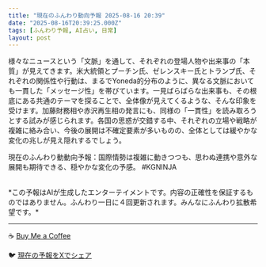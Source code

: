 ```yaml
---
title: "現在のふんわり動向予報 2025-08-16 20:39"
date: "2025-08-16T20:39:25.000Z"
tags: [ふんわり予報, AI占い, 日常]
layout: post
---
```


様々なニュースという「文脈」を通して、それぞれの登場人物や出来事の「本質」が見えてきます。米大統領とプーチン氏、ゼレンスキー氏とトランプ氏、それぞれの関係性や行動は、まるでYoneda的分布のように、異なる文脈においても一貫した「メッセージ性」を帯びています。一見ばらばらな出来事も、その根底にある共通のテーマを探ることで、全体像が見えてくるような、そんな印象を受けます。加藤財務相や赤沢再生相の発言にも、同様の「一貫性」を読み取ろうとする試みが感じられます。各国の思惑が交錯する中、それぞれの立場や戦略が複雑に絡み合い、今後の展開は不確定要素が多いものの、全体としては緩やかな変化の兆しが見え隠れするでしょう。

現在のふんわり動動向予報：国際情勢は複雑に動きつつも、思わぬ連携や意外な展開も期待できる、穏やかな変化の予感。 #KGNINJA

<br>
*この予報はAIが生成したエンターテイメントです。内容の正確性を保証するものではありません。ふんわり一日に４回更新されます。みんなにふんわり拡散希望です。*

---
☕️ [Buy Me a Coffee](https://www.buymeacoffee.com/kgninja)

🐦 [現在の予報をXでシェア](https://twitter.com/intent/tweet?text=%E7%8F%BE%E5%9C%A8%E3%81%AE%E3%81%B5%E3%82%93%E3%82%8F%E3%82%8A%E4%BA%88%E5%A0%B1%3A%20%E3%80%8C%E6%A7%98%E3%80%85%E3%81%AA%E3%83%8B%E3%83%A5%E3%83%BC%E3%82%B9%E3%81%A8%E3%81%84%E3%81%86%E3%80%8C%E6%96%87%E8%84%88%E3%80%8D%E3%82%92%E9%80%9A%E3%81%97%E3%81%A6%E3%80%81%E3%81%9D%E3%82%8C%E3%81%9E%E3%82%8C%E3%81%AE%E7%99%BB%E5%A0%B4%E4%BA%BA%E7%89%A9%E3%82%84%E5%87%BA%E6%9D%A5%E4%BA%8B%E3%81%AE%E3%80%8C%E6%9C%AC%E8%B3%AA%E3%80%8D%E3%81%8C%E8%A6%8B%E3%81%88%E3%81%A6%E3%81%8D%E3%81%BE%E3%81%99%E3%80%82%E3%80%8D%23KGNINJA%20%E7%B6%9A%E3%81%8D%E3%81%AF%E3%83%96%E3%83%AD%E3%82%B0%E3%81%A7%EF%BC%81%F0%9F%91%87&url=https%3A%2F%2Fkg-ninja.github.io%2FFunwariyoso%2F)
